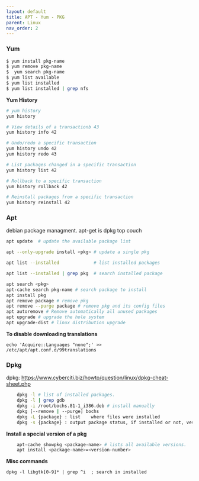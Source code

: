 ```yaml
---
layout: default
title: APT - Yum - PKG
parent: Linux
nav_order: 2
---
```



### Yum

```sh
$ yum install pkg-name
$ yum remove pkg-name
$  yum search pkg-name
$ yum list available
$ yum list installed
$ yum list installed | grep nfs

```

**Yum History**

```sh
# yum history
yum history

# View details of a transactionb 43
yum history info 42

# Undo/redo a specific transaction
yum history undo 42
yum history redo 43

# List packages changed in a specific transaction
yum history list 42

# Rollback to a specific transaction
yum history rollback 42

# Reinstall packages from a specific transaction
yum history reinstall 42

```



### Apt

debian package managment. apt-get is dpkg top couch  

```sh
apt update  # update the available package list

apt --only-upgrade install <pkg> # update a single pkg

apt list --installed             # list installed packages

apt list --installed | grep pkg  # search installed package

apt search <pkg> 
apt-cache search pkg-name # search package to install
apt install pkg
apt remove package # remove pkg
apt remove --purge package # remove pkg and its config files
apt autoremove # Remove automatically all unused packages
apt upgrade # upgrade the hole system
apt upgrade-dist # linux distribution upgrade
```

**To disable downloading translations**

    echo 'Acquire::Languages "none";' >> /etc/apt/apt.conf.d/99translations

### Dpkg

dpkg: https://www.cyberciti.biz/howto/question/linux/dpkg-cheat-sheet.php  

```sh
	dpkg -l # list of installed packages.
    dpkg -l | grep gdb
	dpkg -i /root/bochs.81-1_i386.deb # install manually
	dpkg [--remove | --purge] bochs
	dpkg -L {package} : list	where files were installed
	dpkg -s {package} : output package status, if installed or not, vesrion, dependencies
```

**Install a special version of a pkg**

```sh
	apt-cache showpkg <package-name> # lists all available versions. 
	apt install <package-name>=<version-number>
```

**Misc commands**

    dpkg -l libgtk[0-9]* | grep ^i  ; search in installed




